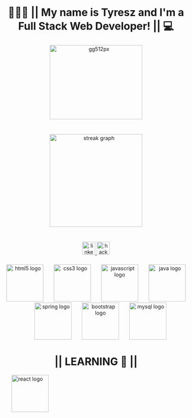 <br clear="both">

<h1 align="center">🙋🏽‍♂️   ||   My name is Tyresz and I'm a Full Stack Web Developer!   ||   💻</h1>

###

<div align="center">
  <img height="200" src="https://live.staticflickr.com/65535/53073978036_aca0b53305.jpg" width="250" height="250" alt="gg512px"/>
</div>

###

<br clear="both">

<div align="center">
  <img src="https://streak-stats.demolab.com?user=tyreszb&locale=en&mode=daily&theme=tokyonight&hide_border=true&border_radius=5&date_format=j/n[/Y]" height="250" alt="streak graph"  />
</div>

###

<br clear="both">

<div align="center">
  <a href="https://www.linkedin.com/in/tyreszbrash/" target="_blank">
    <img src="https://img.shields.io/static/v1?message=LinkedIn&logo=linkedin&label=&color=0077B5&logoColor=white&labelColor=&style=for-the-badge" height="35" alt="linkedin logo"  />
  </a>
  <a href="https://www.hackerrank.com/tyresz_brash?hr_r=1" target="_blank">
    <img src="https://img.shields.io/static/v1?message=HackerRank&logo=hackerrank&label=&color=2EC866&logoColor=white&labelColor=&style=for-the-badge" height="35" alt="hackerrank logo"  />
  </a>
</div>

###

<div align="center">
  <img src="https://cdn.jsdelivr.net/gh/devicons/devicon/icons/html5/html5-original.svg" height="100" alt="html5 logo"  />
  <img width="20" />
  <img src="https://cdn.jsdelivr.net/gh/devicons/devicon/icons/css3/css3-original.svg" height="100" alt="css3 logo"  />
  <img width="20" />
  <img src="https://cdn.jsdelivr.net/gh/devicons/devicon/icons/javascript/javascript-original.svg" height="100" alt="javascript logo"  />
  <img width="20" />
  <img src="https://cdn.jsdelivr.net/gh/devicons/devicon/icons/java/java-original.svg" height="100" alt="java logo"  />
  <img width="20" />
  <img src="https://cdn.jsdelivr.net/gh/devicons/devicon/icons/spring/spring-original.svg" height="100" alt="spring logo"  />
  <img width="20" />
  <img src="https://cdn.jsdelivr.net/gh/devicons/devicon/icons/bootstrap/bootstrap-original.svg" height="100" alt="bootstrap logo"  />
  <img width="20" />
  <img src="https://cdn.jsdelivr.net/gh/devicons/devicon/icons/mysql/mysql-original.svg" height="100" alt="mysql logo"  />
</div>

###

<h1 align="center">  ||  LEARNING 🧠  ||  </h1>
<div>
    <img width="20" />
  <img src="https://cdn.jsdelivr.net/gh/devicons/devicon/icons/react/react-original.svg" height="100" alt="react logo"  />
</div>

###
